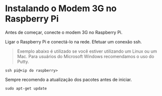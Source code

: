 # Instalando o Modem 3G no Raspberry Pi

Antes de começar, conecte o modem 3G no Raspberry Pi.

Ligar o Raspberry Pi e conectá-lo na rede. Efetuar um conexão ssh.

>Exemplo abaixo é utilizado se você estiver utilizando um Linux ou um Mac. Para usuários do Microsoft Windows recomendamos o uso do Putty.

```
ssh pi@<ip do raspberry>
```


Sempre recomendo a atualização dos pacotes antes de iniciar.

```
sudo apt-get update
```
